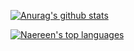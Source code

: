 [![Anurag's github stats](https://github-readme-stats.vercel.app/api?username=servbaset&theme=gruvbox&count_private=true&show_icons=true)](https://github.com/anuraghazra/github-readme-stats)

[![Naereen's top languages](https://github-readme-stats.vercel.app/api/top-langs/?username=servbaset&theme=gruvbox)](https://github.com/anuraghazra/github-readme-stats)

